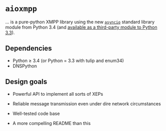 ``aioxmpp``
================

... is a pure-python XMPP library using the new [``asyncio``][0] standard library
module from Python 3.4 (and
[available as a third-party module to Python 3.3][1]).

Dependencies
------------

* Python ≥ 3.4 (or Python = 3.3 with tulip and enum34)
* DNSPython

Design goals
------------

* Powerful API to implement all sorts of XEPs
* Reliable message transmission even under dire network circumstances
* Well-tested code base
* A more compelling README than this

   [0]: https://docs.python.org/3/library/asyncio.html
   [1]: https://code.google.com/p/tulip/
